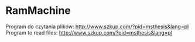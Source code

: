 RamMachine
==========
Program do czytania plików: http://www.szkup.com/?pid=msthesis&lang=pl
Program to read files: http://www.szkup.com/?pid=msthesis&lang=pl